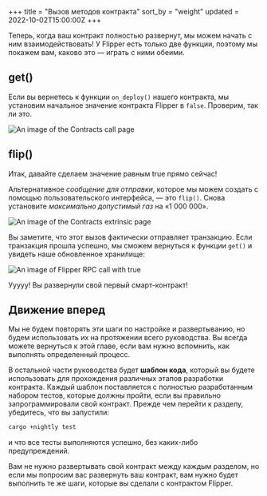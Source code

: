 +++
title = "Вызов методов контракта"
sort_by = "weight"
updated = 2022-10-02T15:00:00Z
+++

Теперь, когда ваш контракт полностью развернут, мы можем начать с ним взаимодействовать! У Flipper есть только две функции, поэтому мы покажем вам, каково это — играть с ними обеими.

## get\(\)

Если вы вернетесь к функции `on_deploy()` нашего контракта, мы установим начальное значение контракта Flipper в `false`. Проверим, так ли это.

![An image of the Contracts call page](../../.gitbook/assets/flipper-get.png)

## flip\(\)

Итак, давайте сделаем значение равным true прямо сейчас!

Альтернативное _сообщение для отправки_, которое мы можем создать с помощью пользовательского интерфейса, — это `flip()`. Снова установите _максимально допустимый газ_ на «1 000 000».

![An image of the Contracts extrinsic page](../../.gitbook/assets/flipper-flip.png)

Вы заметите, что этот вызов фактически отправляет транзакцию. Если транзакция прошла успешно, мы сможем вернуться к функции `get()` и увидеть наше обновленное хранилище:

![An image of Flipper RPC call with true](../../.gitbook/assets/flipper-flip-true.png)

Ууууу! Вы развернули свой первый смарт-контракт!

## Движение вперед

Мы не будем повторять эти шаги по настройке и развертыванию, но будем использовать их на протяжении всего руководства. Вы всегда можете вернуться к этой главе, если вам нужно вспомнить, как выполнять определенный процесс.

В остальной части руководства будет **шаблон кода**, который вы будете использовать для прохождения различных этапов разработки контракта. Каждый шаблон поставляется с полностью разработанным набором тестов, которые должны пройти, если вы правильно запрограммировали свой контракт. Прежде чем перейти к разделу, убедитесь, что вы запустили:

```bash
cargo +nightly test
```

и что все тесты выполняются успешно, без каких-либо предупреждений.

Вам не нужно развертывать свой контракт между каждым разделом, но если мы попросим вас развернуть ваш контракт, вам нужно будет выполнить те же шаги, которые вы сделали с контрактом Flipper.
